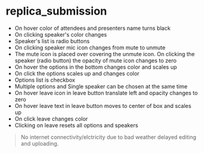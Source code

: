 # replica_submission
* On hover color of attendees and presenters name turns black
* On clicking speaker's color changes
* Speaker's list is radio buttons
* On clicking speaker mic icon changes from mute to unmute
* The mute icon is placed over covering the unmute icon. On clicking the speaker (radio button) the opacity of mute icon changes to zero 
* On hover the options in the bottom changes color and scales up
* On click the options scales up and changes color
* Options list is checkbox
* Multiple options and Single speaker can be chosen at the same time
* On hover leave icon in leave button translate left and opacity changes to zero
* On hover leave text in leave button moves to center of box and scales up
* On click leave changes color
* Clicking on leave resets all options and speakers
>No internet connectivity/elctricity due to bad weather delayed editing and uploading.
